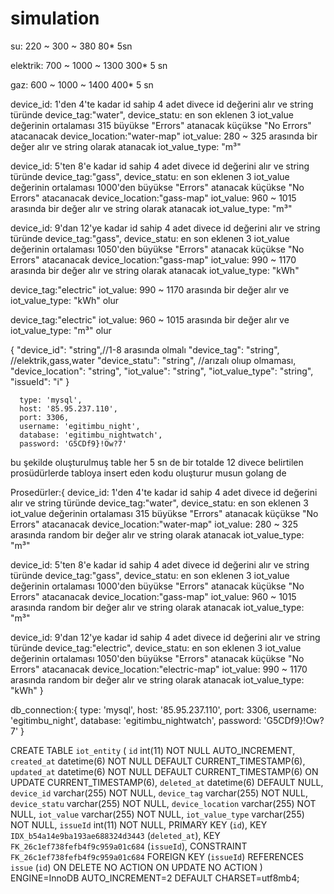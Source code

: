 # simulation

su: 220 ~ 300 ~ 380 80* 5sn 

elektrik: 700 ~ 1000 ~ 1300  300*  5 sn

gaz: 600 ~ 1000 ~ 1400  400*  5 sn

device_id: 1'den 4'te kadar id sahip 4 adet divece id değerini alır ve string türünde
device_tag:"water", 
device_statu: en son eklenen 3 iot_value değerinin ortalaması 315 büyükse  "Errors" atanacak  küçükse "No Errors" atacanacak
device_location:"water-map"
iot_value: 280 ~ 325 arasında bir değer alır ve string olarak atanacak
iot_value_type: "m³"


device_id: 5'ten 8'e kadar id sahip 4 adet divece id değerini alır ve string türünde
device_tag:"gass", 
device_statu: en son eklenen 3 iot_value değerinin ortalaması 1000'den büyükse  "Errors" atanacak  küçükse "No Errors" atacanacak
device_location:"gass-map"
iot_value: 960 ~ 1015 arasında bir değer alır ve string olarak atanacak
iot_value_type: "m³"


device_id: 9'dan 12'ye kadar id sahip 4 adet divece id değerini alır ve string türünde
device_tag:"gass", 
device_statu: en son eklenen 3 iot_value değerinin ortalaması 1050'den büyükse  "Errors" atanacak  küçükse "No Errors" atacanacak
device_location:"gass-map"
iot_value: 990 ~ 1170 arasında bir değer alır ve string olarak atanacak
iot_value_type: "kWh"

device_tag:"electric"    iot_value: 990 ~ 1170 arasında bir değer alır ve iot_value_type: "kWh" olur

device_tag:"electric"   iot_value: 960 ~ 1015 arasında bir değer alır ve iot_value_type: "m³" olur



{
  "device_id": "string",//1-8 arasında olmalı
  "device_tag": "string", //elektrik,gass,water
  "device_statu": "string", //arızalı olıup olmaması,
  "device_location": "string",
  "iot_value": "string", 
  "iot_value_type": "string",
  "issueId": "i"
}

      type: 'mysql',
      host: '85.95.237.110',
      port: 3306,
      username: 'egitimbu_night',
      database: 'egitimbu_nightwatch',
      password: 'G5CDf9}!Ow?7'


bu şekilde oluşturulmuş table her 5 sn de bir totalde 12 divece belirtilen prosüdürlerde tabloya insert eden kodu oluşturur musun golang de 

Prosedürler:{
device_id: 1'den 4'te kadar id sahip 4 adet divece id değerini alır ve string türünde
device_tag:"water", 
device_statu: en son eklenen 3 iot_value değerinin ortalaması 315 büyükse  "Errors" atanacak  küçükse "No Errors" atacanacak
device_location:"water-map"
iot_value: 280 ~ 325 arasında random bir değer alır ve string olarak atanacak
iot_value_type: "m³"


device_id: 5'ten 8'e kadar id sahip 4 adet divece id değerini alır ve string türünde
device_tag:"gass", 
device_statu: en son eklenen 3 iot_value değerinin ortalaması 1000'den büyükse  "Errors" atanacak  küçükse "No Errors" atacanacak
device_location:"gass-map"
iot_value: 960 ~ 1015 arasında random bir değer alır ve string olarak atanacak
iot_value_type: "m³"


device_id: 9'dan 12'ye kadar id sahip 4 adet divece id değerini alır ve string türünde
device_tag:"electric", 
device_statu: en son eklenen 3 iot_value değerinin ortalaması 1050'den büyükse  "Errors" atanacak  küçükse "No Errors" atacanacak
device_location:"electric-map"
iot_value: 990 ~ 1170 arasında random bir değer alır ve string olarak atanacak
iot_value_type: "kWh" }


db_connection:{
    type: 'mysql',
      host: '85.95.237.110',
      port: 3306,
      username: 'egitimbu_night',
      database: 'egitimbu_nightwatch',
      password: 'G5CDf9}!Ow?7'
}

CREATE TABLE `iot_entity` (
  `id` int(11) NOT NULL AUTO_INCREMENT,
  `created_at` datetime(6) NOT NULL DEFAULT CURRENT_TIMESTAMP(6),
  `updated_at` datetime(6) NOT NULL DEFAULT CURRENT_TIMESTAMP(6) ON UPDATE CURRENT_TIMESTAMP(6),
  `deleted_at` datetime(6) DEFAULT NULL,
  `device_id` varchar(255) NOT NULL,
  `device_tag` varchar(255) NOT NULL,
  `device_statu` varchar(255) NOT NULL,
  `device_location` varchar(255) NOT NULL,
  `iot_value` varchar(255) NOT NULL,
  `iot_value_type` varchar(255) NOT NULL,
  `issueId` int(11) NOT NULL,
  PRIMARY KEY (`id`),
  KEY `IDX_b54a14e9ba193ae688324d3443` (`deleted_at`),
  KEY `FK_26c1ef738fefb4f9c959a01c684` (`issueId`),
  CONSTRAINT `FK_26c1ef738fefb4f9c959a01c684` FOREIGN KEY (`issueId`) REFERENCES `issue` (`id`) ON DELETE NO ACTION ON UPDATE NO ACTION
) ENGINE=InnoDB AUTO_INCREMENT=2 DEFAULT CHARSET=utf8mb4;


